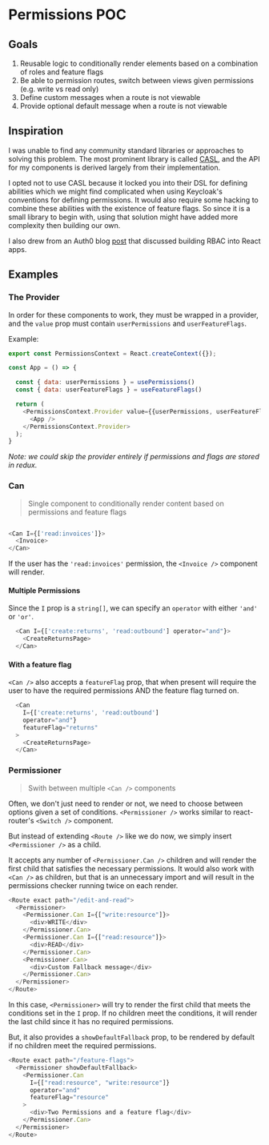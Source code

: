 # Permissions POC

## Goals
1. Reusable logic to conditionally render elements based on a combination of roles and feature flags
2. Be able to permission routes, switch between views given permissions (e.g. write vs read only)
3. Define custom messages when a route is not viewable
4. Provide optional default message when a route is not viewable

## Inspiration
I was unable to find any community standard libraries or approaches to solving this problem. The most prominent library is called [CASL](https://github.com/stalniy/casl/tree/master/packages/casl-react), and the API for my components is derived largely from their implementation. 

I opted not to use CASL because it locked you into their DSL for defining abilities which we might find complicated when using Keycloak's conventions for defining permissions. It would also require some hacking to combine these abilities with the existence of feature flags. So since it is a small library to begin with, using that solution might have added more complexity then building our own.

I also drew from an Auth0 blog [post](https://auth0.com/blog/role-based-access-control-rbac-and-react-apps/) that discussed building RBAC into React apps.

## Examples

### The Provider
In order for these components to work, they must be wrapped in a provider, and the `value` prop must contain `userPermissions` and `userFeatureFlags`.

Example:

```javascript
export const PermissionsContext = React.createContext({});

const App = () => {

  const { data: userPermissions } = usePermissions()
  const { data: userFeatureFlags } = useFeatureFlags()

  return (
    <PermissionsContext.Provider value={{userPermissions, userFeatureFlags }} >
      <App />
    </PermissionsContext.Provider>
  );
}

```
*Note: we could skip the provider entirely if permissions and flags are stored in redux.*

### Can
>Single component to conditionally render content based on permissions and feature flags

```javascript

<Can I={['read:invoices']}>
  <Invoice>
</Can>

```
If the user has the `'read:invoices'` permission, the `<Invoice />` component will render.

#### Multiple Permissions

Since the `I` prop is a `string[]`, we can specify an `operator` with either `'and'` or `'or'`.

```javascript
  <Can I={['create:returns', 'read:outbound'] operator="and"}>
    <CreateReturnsPage>
  </Can>
```

#### With a feature flag
`<Can />` also accepts a `featureFlag` prop, that when present will require the user to have the required permissions AND the feature flag turned on.

```javascript
  <Can 
    I={['create:returns', 'read:outbound']
    operator="and"}
    featureFlag="returns"
  >
    <CreateReturnsPage>
  </Can>
```

### Permissioner
>Swith between multiple `<Can />` components

Often, we don't just need to render or not, we need to choose between options given a set of conditions. `<Permissioner />` works similar to react-router's `<Switch />` component.

But instead of extending `<Route />` like we do now, we simply insert `<Permissioner />` as a child.

It accepts any number of `<Permissioner.Can />` children and will render the first child that satisfies the necessary permissions. It would also work with `<Can />` as children, but that is an unnecessary import and will result in the permissions checker running twice on each render. 

```javascript
<Route exact path="/edit-and-read">
  <Permissioner>
    <Permissioner.Can I={["write:resource"]}>
      <div>WRITE</div>
    </Permissioner.Can>
    <Permissioner.Can I={["read:resource"]}>
      <div>READ</div>
    </Permissioner.Can>
    <Permissioner.Can>
      <div>Custom Fallback message</div>
    </Permissioner.Can>
  </Permissioner>
</Route>
```

In this case, `<Permissioner>` will try to render the first child that meets the conditions set in the `I` prop. If no children meet the conditions, it will render the last child since it has no required permissions.

But, it also provides a `showDefaultFallback` prop, to be rendered by default if no children meet the required permissions.

```javascript
<Route exact path="/feature-flags">
  <Permissioner showDefaultFallback>
    <Permissioner.Can 
      I={["read:resource", "write:resource"]}
      operator="and"
      featureFlag="resource"
    >
      <div>Two Permissions and a feature flag</div>
    </Permissioner.Can>
  </Permissioner>
</Route>
```
